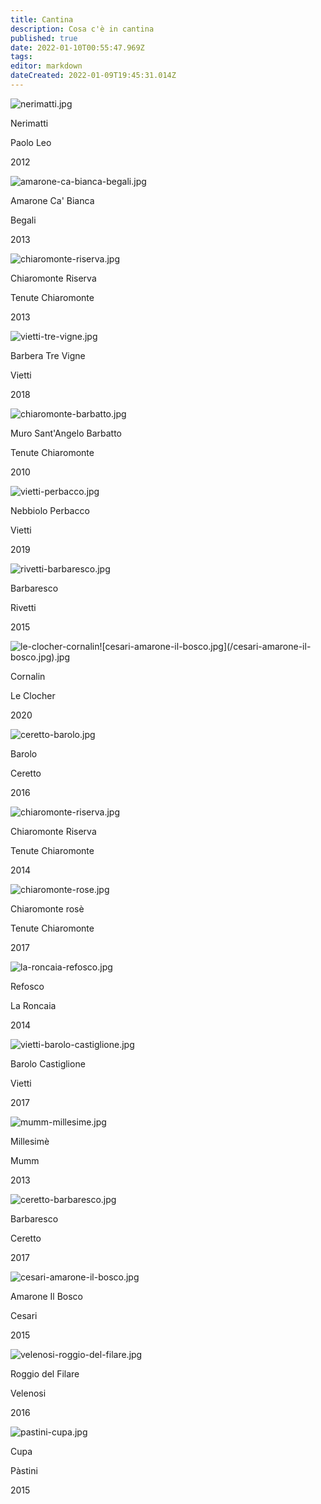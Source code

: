```yaml
---
title: Cantina
description: Cosa c'è in cantina
published: true
date: 2022-01-10T00:55:47.969Z
tags: 
editor: markdown
dateCreated: 2022-01-09T19:45:31.014Z
---
```


<div class="grid">
      <div> <img src="/paolo-leo-nerimatti.jpg" alt="nerimatti.jpg" />
        <p class="nome">Nerimatti</p>
        <p class="cantina">Paolo Leo</p>
        <p class="anno">2012</p>
      </div>
      <div> <img src="/begali-amarone-ca-bianca.jpg" alt="amarone-ca-bianca-begali.jpg" />
        <p class="nome">Amarone Ca' Bianca</p>
        <p class="cantina">Begali</p>
        <p class="anno">2013</p>
      </div>
      <div> <img src="/chiaromonte-riserva.jpg" alt="chiaromonte-riserva.jpg" />
        <p class="nome" title="Chiaromonte Riserva">Chiaromonte Riserva</p>
        <p class="cantina">Tenute Chiaromonte</p>
        <p class="anno">2013</p>
      </div>
      <!-- - row 2-->
      <div> <img src="/vietti-tre-vigne.jpg" alt="vietti-tre-vigne.jpg" />
        <p class="nome">Barbera Tre Vigne</p>
        <p class="cantina">Vietti</p>
        <p class="anno">2018</p>
      </div>
      <div> <img src="/chiaromonte-barbatto.jpg" alt="chiaromonte-barbatto.jpg" />
        <p class="nome">Muro Sant'Angelo Barbatto</p>
        <p class="cantina">Tenute Chiaromonte</p>
        <p class="anno">2010</p>
      </div>
      <div> <img src="/vietti-perbacco.jpg" alt="vietti-perbacco.jpg" />
        <p class="nome">Nebbiolo Perbacco</p>
        <p class="cantina">Vietti</p>
        <p class="anno">2019</p>
      </div>
      <!-- - row 3-->
      <div> <img src="/rivetti-barbaresco.jpg" alt="rivetti-barbaresco.jpg" />
        <p class="nome">Barbaresco</p>
        <p class="cantina">Rivetti</p>
        <p class="anno">2015</p>
      </div>
      <div> <img src="/le-clocher-cornalin.jpg" alt="le-clocher-cornalin![cesari-amarone-il-bosco.jpg](/cesari-amarone-il-bosco.jpg).jpg" />
        <p class="nome">Cornalin</p>
        <p class="cantina">Le Clocher</p>
        <p class="anno">2020</p>
      </div>
      <div> <img src="/ceretto-barolo.jpg" alt="ceretto-barolo.jpg" />
        <p class="nome">Barolo</p>
        <p class="cantina">Ceretto</p>
        <p class="anno">2016</p>
      </div>
      <!-- - row 4-->
      <div> <img src="/chiaromonte-riserva.jpg" alt="chiaromonte-riserva.jpg" />
        <p class="nome">Chiaromonte Riserva</p>
        <p class="cantina">Tenute Chiaromonte</p>
        <p class="anno">2014</p>
      </div>
      <div> <img src="/chiaromonte-rose.jpg" alt="chiaromonte-rose.jpg" />
        <p class="nome">Chiaromonte rosè</p>
        <p class="cantina">Tenute Chiaromonte</p>
        <p class="anno">2017</p>
      </div>
      <div> <img src="/la-roncaia-refosco.jpg" alt="la-roncaia-refosco.jpg" />
        <p class="nome">Refosco</p>
        <p class="cantina">La Roncaia</p>
        <p class="anno">2014</p>
      </div>
      <!-- - row 5-->
      <div> <img src="/vietti-barolo-castiglione.jpg" alt="vietti-barolo-castiglione.jpg" />
        <p class="nome">Barolo Castiglione</p>
        <p class="cantina">Vietti</p>
        <p class="anno">2017</p>
      </div>
      <div> <img src="/mumm-millesime.jpg" alt="mumm-millesime.jpg" />
        <p class="nome">Millesimè</p>
        <p class="cantina">Mumm</p>
        <p class="anno">2013</p>
      </div>
      <div> <img src="/ceretto-barbaresco.jpg" alt="ceretto-barbaresco.jpg" />
        <p class="nome">Barbaresco</p>
        <p class="cantina">Ceretto</p>
        <p class="anno">2017</p>
      </div>
      <!-- - row 6-->
      <div> <img src="/cesari-amarone-il-bosco.jpg" alt="cesari-amarone-il-bosco.jpg" />
        <p class="nome">Amarone Il Bosco</p>
        <p class="cantina">Cesari</p>
        <p class="anno">2015</p>
      </div>
      <div> <img src="/velenosi-roggio-del-filare.jpg" alt="velenosi-roggio-del-filare.jpg" />
        <p class="nome">Roggio del Filare</p>
        <p class="cantina">Velenosi</p>
        <p class="anno">2016</p>
      </div>
      <div> <img src="/pastini-cupa.jpg" alt="pastini-cupa.jpg" />
        <p class="nome">Cupa</p>
        <p class="cantina">Pàstini</p>
        <p class="anno">2015</p>
      </div>
    </div>
